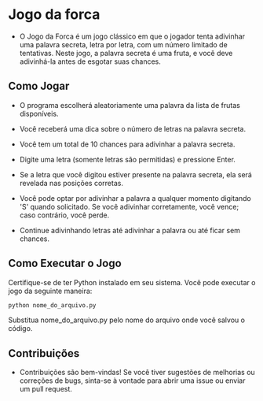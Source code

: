 # Jogo da forca

- O Jogo da Forca é um jogo clássico em que o jogador tenta adivinhar uma palavra secreta, letra por letra, com um número limitado de tentativas. Neste jogo, a palavra secreta é uma fruta, e você deve adivinhá-la antes de esgotar suas chances.

## Como Jogar

* O programa escolherá aleatoriamente uma palavra da lista de frutas disponíveis.

* Você receberá uma dica sobre o número de letras na palavra secreta.

* Você tem um total de 10 chances para adivinhar a palavra secreta.

* Digite uma letra (somente letras são permitidas) e pressione Enter.

* Se a letra que você digitou estiver presente na palavra secreta, ela será revelada nas posições corretas.

* Você pode optar por adivinhar a palavra a qualquer momento digitando 'S' quando solicitado. Se você adivinhar corretamente, você vence; caso contrário, você perde.

* Continue adivinhando letras até adivinhar a palavra ou até ficar sem chances.

## Como Executar o Jogo
Certifique-se de ter Python instalado em seu sistema. Você pode executar o jogo da seguinte maneira:

```bash
python nome_do_arquivo.py
```

Substitua nome_do_arquivo.py pelo nome do arquivo onde você salvou o código.

## Contribuições
- Contribuições são bem-vindas! Se você tiver sugestões de melhorias ou correções de bugs, sinta-se à vontade para abrir uma issue ou enviar um pull request.
